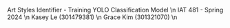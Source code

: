Art Styles Identifier - Training YOLO Classification Model \n
IAT 481 - Spring 2024 \n
Kasey Le (301479381) \n 
Grace Kim (301321070) \n
